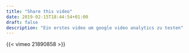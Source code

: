 ```yaml
---
title: "Share this video"
date: 2019-02-15T18:44:54+01:00
draft: false
description: "Ein erstes video um google video analytics zu testen"
---
```


{{< vimeo 21890858 >}}

